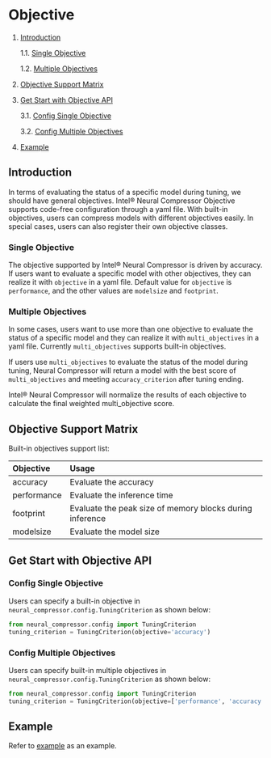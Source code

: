Objective
=======

1. [Introduction](#introduction)

    1.1. [Single Objective](#single-objective)

    1.2. [Multiple Objectives](#multiple-objectives)

2. [Objective Support Matrix](#objective-support-matrix)

3. [Get Start with Objective API](#get-start-with-objective-api)

    3.1. [Config Single Objective](#config-single-objective)

    3.2. [Config Multiple Objectives](#config-multiple-objectives)

4. [Example](#example)

## Introduction

In terms of evaluating the status of a specific model during tuning, we should have general objectives. Intel® Neural Compressor Objective supports code-free configuration through a yaml file. With built-in objectives, users can compress models with different objectives easily. In special cases, users can also register their own objective classes.

### Single Objective

The objective supported by Intel® Neural Compressor is driven by accuracy. If users want to evaluate a specific model with other objectives, they can realize it with `objective` in a yaml file. Default value for `objective` is `performance`, and the other values are `modelsize` and `footprint`.

### Multiple Objectives

In some cases, users want to use more than one objective to evaluate the status of a specific model and they can realize it with `multi_objectives` in a yaml file. Currently `multi_objectives` supports built-in objectives.

If users use `multi_objectives` to evaluate the status of the model during tuning, Neural Compressor will return a model with the best score of `multi_objectives` and meeting `accuracy_criterion` after tuning ending.

Intel® Neural Compressor will normalize the results of each objective to calculate the final weighted multi_objective score.


## Objective Support Matrix

Built-in objectives support list:

| Objective    | Usage                                                    |
| :------      | :------                                                  |
| accuracy     | Evaluate the accuracy                                    |
| performance  | Evaluate the inference time                              |
| footprint    | Evaluate the peak size of memory blocks during inference |
| modelsize    | Evaluate the model size                                  |

## Get Start with Objective API

### Config Single Objective

Users can specify a built-in objective in `neural_compressor.config.TuningCriterion` as shown below:

```python
from neural_compressor.config import TuningCriterion
tuning_criterion = TuningCriterion(objective='accuracy')

```

### Config Multiple Objectives

Users can specify built-in multiple objectives in `neural_compressor.config.TuningCriterion` as shown below:

```python
from neural_compressor.config import TuningCriterion
tuning_criterion = TuningCriterion(objective=['performance', 'accuracy'])
```

## Example
Refer to [example](../neural_compressor/template/ptq.yaml) as an example.
